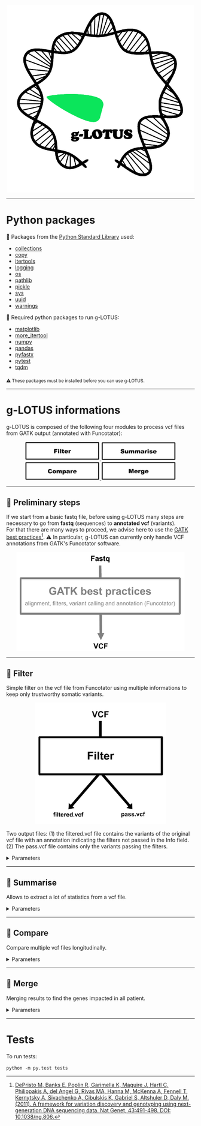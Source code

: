 
<p align="center">
  <img width="500" height="500" src="img/g-LOTUS.gif">
</p>

----

# Python packages

:file_folder: Packages from the [Python Standard Library](https://docs.python.org/3/library/) used:

  - [collections](https://docs.python.org/3/library/collections.html)
  - [copy](https://docs.python.org/3/library/copy.html)
  - [itertools](https://docs.python.org/3/library/itertools.html)
  - [logging](https://docs.python.org/3/library/logging.html)
  - [os](https://docs.python.org/3/library/os.html)
  - [pathlib](https://docs.python.org/3/library/pathlib.html)
  - [pickle](https://docs.python.org/3/library/pickle.html)
  - [sys](https://docs.python.org/3/library/sys.html)
  - [uuid](https://docs.python.org/3/library/uuid.html)
  - [warnings](https://docs.python.org/3/library/warnings.html)
  
:file_folder: Required python packages to run g-LOTUS:
  
  - [matplotlib](https://matplotlib.org/)
  - [more_itertool](https://more-itertools.readthedocs.io/en/stable/)
  - [numpy](https://numpy.org/)
  - [pandas](https://pandas.pydata.org/)
  - [pyfastx](https://pyfastx.readthedocs.io/en/latest/)
  - [pytest](https://docs.pytest.org/en/7.2.x/)
  - [tqdm](https://tqdm.github.io/)

<sub>:warning: These packages must be installed before you can use g-LOTUS.</sub>
  
----

# g-LOTUS informations

g-LOTUS is composed of the following four modules to process vcf files from GATK output (annotated with Funcotator):

<p align="center">
  <a href="https://github.com/gsiekaniec/g-LOTUS/blob/main/README.md#filter">
    <img width="200" height="50" src="img/filter.png">
  </a>
  <a href="https://github.com/gsiekaniec/g-LOTUS/blob/main/README.md#summarise">
    <img width="200" height="50" src="img/summarise.png">
  </a>
  <a href="https://github.com/gsiekaniec/g-LOTUS/blob/main/README.md#compare">
    <img width="200" height="50" src="img/compare.png">
  </a>
  <a href="https://github.com/gsiekaniec/g-LOTUS/blob/main/README.md#merge">
    <img width="200" height="50" src="img/merge.png">
  </a>
</p>

----

## 🧬 Preliminary steps

If we start from a basic fastq file, before using g-LOTUS many steps are necessary to go from **fastq** (sequences) to **annotated vcf** (variants). <br>
For that there are many ways to proceed, we advise here to use the [GATK best practices](https://gatk.broadinstitute.org/hc/en-us/articles/360035894731-Somatic-short-variant-discovery-SNVs-Indels-)[^1]. :warning: In particular, g-LOTUS can currently only handle VCF annotations from GATK's Funcotator software.  

[^1]: [DePristo M, Banks E, Poplin R, Garimella K, Maguire J, Hartl C, Philippakis A, del Angel G, Rivas MA, Hanna M, McKenna A, Fennell T, Kernytsky A, Sivachenko A, Cibulskis K, Gabriel S, Altshuler D, Daly M. (2011). A framework for variation discovery and genotyping using next-generation DNA sequencing data. Nat Genet, 43:491-498. DOI: 10.1038/ng.806.](https://www.nature.com/articles/ng.806)

<p align="center">
  <img width="450" src="img/preliminary_steps.png">
</p>

----

## 🧬 Filter

Simple filter on the vcf file from Funcotator using multiple informations to keep only trustworthy somatic variants.

<p align="center">
  <img width="350" src="img/filter_step.png">
</p>

Two output files: (1) the filtered.vcf file contains the variants of the original vcf file with an annotation indicating the filters not passed in the Info field. (2) The pass.vcf file contains only the variants passing the filters. 

<details><summary>Parameters</summary>

| Parameters | Description | Default |
|----------|:-------------:|:-------------:|
| --vcf, -v | Result vcf file from Funcotator output. |  |
| --output, -o | Filtered vcf file. | output.filtered.vcf |
| --working-method, -w | "InMemory" (default) loads the vcf file in memory into a list (more speed but higher memory consumption) or "Direct" reads and modifies the vcf file on the fly (slow speed but low memory consumption). | InMemory |
| --MBQ | Minimum median base variant quality for variant. | 20 |
| --DP | Minimum variant coverage. | 10 |
| --AF | Minimum fractions of variant in the tumor. | 0.1 |
| --AD | Minimum variant depths. | 5 |
| --POPAF | Maximum population (often GnomAD) variant frequencies. | 0.00001 |

</details>

----

## 🧬 Summarise

Allows to extract a lot of statistics from a vcf file.

<details><summary>Parameters</summary>

| Parameters | Description | Default |
|----------|:-------------:|:-------------:|
| --vcf, -v | Vcf file containing variants that pass filter (*.filtered.pass.vcf). | None |
| --vcf_pass, -vp | Vcf file containing variants that pass filter (*.filtered.pass.vcf). |  |
| --genome, -g | Genome fasta file (allowed extensions : .fasta, .fa, .fan) or pickle (.pk, .pickle) file created after a first run. |  |
| --statistics, -s | Output statistics file. | stats.txt |
| --genes, -genes | Output file containing genes impacted by variants. | genes.txt |
| --profile, p | SVG file that shows the mutations profile of the vcf file. | profil.svg |
| --indel, -i | SVG file that shows the indel mutations size of the vcf file. | indel.svg |
| --enrichment | Did the GO enrichment analysis on the genes list using ToppGene and Panther and returns the biological processes (works if the APIs are not down). | False |

</details>

----

## 🧬 Compare

Compare multiple vcf files longitudinally.

<details><summary>Parameters</summary>

| Parameters | Description | Default |
|----------|:-------------:|:-------------:|
| --config, -c | Configuration file containing path to vcf file (filtered.vcf and pass.vcf file from g-LOTUS filter) and tsv files for indel and snp from g-LOTUS summarise. Example available [here](https://github.com/gsiekaniec/g-LOTUS/blob/main/example_config.txt). |  |
| --output, -o | Excel file containing the genes specific to the first or second biopsy. | "genes.xlsx" wich give "{vcf1}_{vcf2}_genes.tsv/.xlsx". |
| --profile, -p | SVG file that shows the comparison between mutations profiles of the two vcf file. | "profile.svg" wich give "{vcf1}_{vcf2}_profile.svg". |
| --indel, -i | SVG file that shows the indel mutations size of the vcf file. | "indel.svg" wich give "{vcf1}_{vcf2}_indel.svg". |
| --enrichment | Did the GO enrichment analysis on the genes list using ToppGene and Panther and returns the biological processes (works if the APIs are not down). | False |

</details>

----

## 🧬 Merge

Merging results to find the genes impacted in all patient.

<details><summary>Parameters</summary>

| Parameters | Description | Default |
|----------|:-------------:|:-------------:|
| --config, -c | Configuration file containing genes list from all patients. Merged patients results. |  |
| --output, -o | Output file name. | union.xlsx |
| --upset, -u | Output name for upset plot. | upset_plot.svg |
| --weakness_threshold, -wt | Mean weakness threshold to save take a gene into account. | 100 |
| --min_subset_size, -minsb | Minimum size of a subset (nb of genes by subset) to be shown in the UpSetPlot. All subsets with a size smaller than this threshold will be omitted from plotting. | 1 |
| --max_subset_size, -maxsb | Maximum size of a subset (nb of genes by subset) to be shown in the UpSetPlot. All subsets with a size greater than this threshold will be omitted from plotting. | 0 |
| --min_degree, -mind | Minimum degree of a subset (nb of patients) to be shown in the UpSetPlot. | 1 |
| --max_degree, -maxd | Maximum degree of a subset (nb of patients) to be shown in the UpSetPlot. | 0 |
  
</details>


----


# Tests

To run tests:

``` 
python -m py.test tests
```
